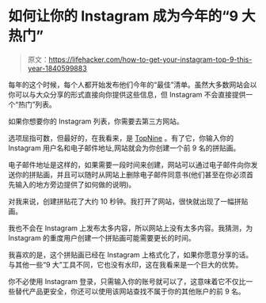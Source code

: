 # 如何让你的 Instagram 成为今年的“9 大热门”

> 原文：<https://lifehacker.com/how-to-get-your-instagram-top-9-this-year-1840599883>

每年的这个时候，每个人都开始发布他们今年的“最佳”清单。虽然大多数网站会以你可以与大众分享的形式直接向你提供这些信息，但 Instagram 不会直接提供一个“热门”列表。



如果你想要你的 Instagram 列表，你需要去第三方网站。

选项屈指可数，但最好的，在我看来，是 [TopNine](https://topnine.co/) 。有了它，你输入你的 Instagram 用户名和电子邮件地址,网站就会为你创建一个前 9 名的拼贴画。

电子邮件地址是这样的，如果需要一段时间来创建，网站可以通过电子邮件向你发送你的拼贴画，并且可以随时从网站上删除电子邮件同意书(他们甚至在你必须首先输入的地方旁边提供了如何做的说明)。

对我来说，创建拼贴花了大约 10 秒钟。我打开了网站，很快就出现了一幅拼贴画。

我也不会在 Instagram 上发布太多内容，所以网站上没有太多内容。我猜测，为 Instagram 的重度用户创建一个拼贴画可能需要更长的时间。

我喜欢的是，这个拼贴画已经在 Instagram 上格式化了，如果你愿意分享的话。与其他一些“9 大”工具不同，它也没有水印，这在我看来是一个巨大的优势。

你不必使用 Instagram 登录，只需输入你的账号就可以了，这意味着它不仅比一些替代产品更安全，你还可以使用该网站查找不属于你的其他账户的前 9 名。